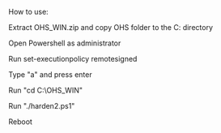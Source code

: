 How to use:

Extract OHS_WIN.zip and copy OHS folder to the C: directory

Open Powershell as administrator

Run set-executionpolicy remotesigned

Type "a" and press enter

Run "cd C:\OHS_WIN"

Run "./harden2.ps1"

Reboot
